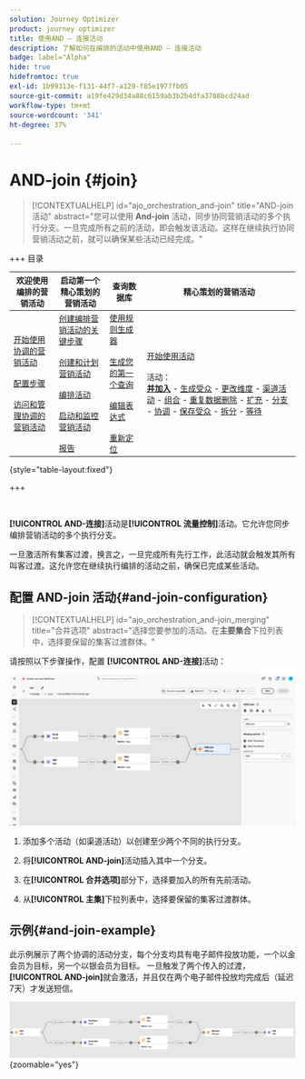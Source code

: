 ```yaml
---
solution: Journey Optimizer
product: journey optimizer
title: 使用AND — 连接活动
description: 了解如何在编排的活动中使用AND — 连接活动
badge: label="Alpha"
hide: true
hidefromtoc: true
exl-id: 1b99313e-f131-44f7-a129-f85e1977fb05
source-git-commit: a19fe429d34a88c6159ab3b2b4dfa3768bcd24ad
workflow-type: tm+mt
source-wordcount: '341'
ht-degree: 37%

---
```


# AND-join {#join}

>[!CONTEXTUALHELP]
>id="ajo_orchestration_and-join"
>title="AND-join 活动"
>abstract="您可以使用 **And-join** 活动，同步协同营销活动的多个执行分支。一旦完成所有之前的活动，即会触发该活动。这样在继续执行协同营销活动之前，就可以确保某些活动已经完成。"


+++ 目录

| 欢迎使用编排的营销活动 | 启动第一个精心策划的营销活动 | 查询数据库 | 精心策划的营销活动 |
|---|---|---|---|
| [开始使用协调的营销活动](../gs-orchestrated-campaigns.md)<br/><br/>[配置步骤](../configuration-steps.md)<br/><br/>[访问和管理协调的营销活动](../access-manage-orchestrated-campaigns.md) | [创建编排营销活动的关键步骤](../gs-campaign-creation.md)<br/><br/>[创建和计划营销活动](../create-orchestrated-campaign.md)<br/><br/>[编排活动](../orchestrate-activities.md)<br/><br/>[启动和监控营销活动](../start-monitor-campaigns.md)<br/><br/>[报告](../reporting-campaigns.md) | [使用规则生成器](../orchestrated-rule-builder.md)<br/><br/>[生成您的第一个查询](../build-query.md)<br/><br/>[编辑表达式](../edit-expressions.md)<br/><br/>[重新定位](../retarget.md) | [开始使用活动](about-activities.md)<br/><br/>活动：<br/><b>[并加入](and-join.md)</b> - [生成受众](build-audience.md) - [更改维度](change-dimension.md) - [渠道活动](channels.md) - [组合](combine.md) - [重复数据删除](deduplication.md) - [扩充](enrichment.md) - [分支](fork.md) - [协调](reconciliation.md) - [保存受众](save-audience.md) - [拆分](split.md) - [等待](wait.md) |

{style="table-layout:fixed"}

+++

<br/>

**[!UICONTROL AND-连接]**&#x200B;活动是&#x200B;**[!UICONTROL 流量控制]**&#x200B;活动。它允许您同步编排营销活动的多个执行分支。

一旦激活所有集客过渡，换言之，一旦完成所有先行工作，此活动就会触发其所有叫客过渡。这允许您在继续执行编排的活动之前，确保已完成某些活动。

## 配置 AND-join 活动{#and-join-configuration}

>[!CONTEXTUALHELP]
>id="ajo_orchestration_and-join_merging"
>title="合并选项"
>abstract="选择您要参加的活动。在&#x200B;**主要集合**&#x200B;下拉列表中，选择要保留的集客过渡群体。"

请按照以下步骤操作，配置 **[!UICONTROL AND-连接]**&#x200B;活动：

![](../assets/workflow-andjoin.png)

1. 添加多个活动（如渠道活动）以创建至少两个不同的执行分支。

1. 将&#x200B;**[!UICONTROL AND-join]**&#x200B;活动插入其中一个分支。

1. 在&#x200B;**[!UICONTROL 合并选项]**&#x200B;部分下，选择要加入的所有先前活动。

1. 从&#x200B;**[!UICONTROL 主集]**&#x200B;下拉列表中，选择要保留的集客过渡群体。

## 示例{#and-join-example}

此示例展示了两个协调的活动分支，每个分支均具有电子邮件投放功能，一个以金会员为目标，另一个以银会员为目标。 一旦触发了两个传入的过渡，**[!UICONTROL AND-join]**&#x200B;就会激活，并且仅在两个电子邮件投放均完成后（延迟7天）才发送短信。

![](../assets/workflow-andjoin-example.png){zoomable="yes"}
